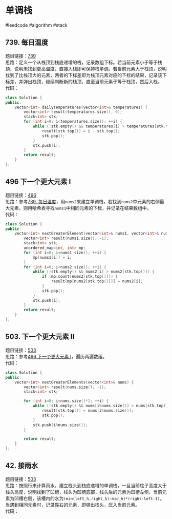 # 单调栈
#leedcode #algorithm #stack
## 739. 每日温度
题目链接：[739](https://leetcode.cn/problems/daily-temperatures/)  
思路：定义一个从栈顶到栈底递增的栈，记录数组下标。若当前元素小于等于栈顶，说明未找到更高温度，直接入栈即可保持栈单调。若当前元素大于栈顶，说明找到了比栈顶大的元素，两者的下标差即为栈顶元素对应的下标的结果，记录该下标差，并弹出栈顶，继续判断新的栈顶，直至当前元素于等于栈顶，然后入栈。  
代码：
```cpp
class Solution {
public:
    vector<int> dailyTemperatures(vector<int>& temperatures) {
        vector<int> result(temperatures.size(), 0);
        stack<int> stk;
        for (int i=0; i<temperatures.size(); ++i) {
            while (!stk.empty() && temperatures[i] > temperatures[stk.top()] ) {
                result[stk.top()] = i - stk.top();
                stk.pop();
            }
            stk.push(i);
        }
        return result;
    }
};
```

## 496 下一个更大元素 I
题目链接：[496](https://leetcode.cn/problems/next-greater-element-i/)  
思路：参考[739. 每日温度](#739.%20每日温度)，用`nums2`来建立单调栈，若找到`nums2`中元素的右侧最大元素，则用哈希表寻找`nums1`中相同元素的下标，并记录在结果数组中。  
代码：
```cpp
class Solution {
public:
    vector<int> nextGreaterElement(vector<int>& nums1, vector<int>& nums2) {
        vector<int> result(nums1.size(), -1);
        stack<int> stk;
        unordered_map<int, int> mp;
        for (int i=0; i<nums1.size(); ++i) {
            mp[nums1[i]] = i;
        }
        for (int i=0; i<nums2.size(); ++i) {
            while (!stk.empty() && nums2[i] > nums2[stk.top()]) {
                if (mp.count(nums2[stk.top()])) {
                    result[mp[nums2[stk.top()]]] = nums2[i];
                }
                stk.pop();
            }
            stk.push(i);
        }
        return result;
    }
};
```
## 503. 下一个更大元素 II
题目链接：[503](https://leetcode.cn/problems/next-greater-element-ii/)  
思路：参考[496 下一个更大元素 I](#496%20下一个更大元素%20I)，遍历两遍数组。  
代码：
```cpp
class Solution {
public:
    vector<int> nextGreaterElements(vector<int>& nums) {
        vector<int> result(nums.size(), -1);
        stack<int> stk;

        for (int i=0; i<nums.size()*2; ++i) {
            while (!stk.empty() && nums[i%nums.size()] > nums[stk.top()]) {
                result[stk.top()] = nums[i%nums.size()];
                stk.pop();
            }
            stk.push(i%nums.size());
        }

        return result;
    }
};
```

## 42. 接雨水
题目链接：[503](https://leetcode.cn/problems/trapping-rain-water/)  
思路：按照行来计算雨水。建立栈头到栈底递增的单调栈，一旦当前柱子高度大于栈头高度，说明找到了凹槽，栈头为凹槽底部，栈头后的元素为凹槽左侧，当前元素为凹槽右侧，该槽内的水为`(min(left_h,right_h)-mid_h)*(right-left-1)`。当遇到相同元素时，记录靠右的元素，即弹出栈头，压入当前元素。  
代码：
```cpp

```

